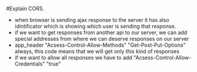 #Explain CORS.
- when browser is sending ajax response to the server it has also idintificator which is showing which user is sending that response.
- if we want to get responses from another api to our server, we can add special addresses from where we can deserve responses on our server
- app_header "Acsess-Control-Allow-Methods" "Get-Post-Put-Options" always, this code means that we will get only this kind of responses
- if we want to allow all responses we have to add "Acsess-Control-Allow-Credentials" "true"


